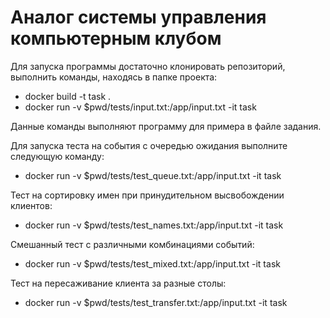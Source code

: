 # Аналог системы управления компьютерным клубом

Для запуска программы достаточно клонировать репозиторий, выполнить команды, находясь в папке проекта:

* docker build -t task .
* docker run -v $pwd/tests/input.txt:/app/input.txt -it task

Данные команды выполняют программу для примера в файле задания.

Для запуска теста на события с очередью ожидания выполните следующую команду:

* docker run -v $pwd/tests/test_queue.txt:/app/input.txt -it task

Тест на сортировку имен при принудительном высвобождении клиентов: 

* docker run -v $pwd/tests/test_names.txt:/app/input.txt -it task

Смешанный тест с различными комбинациями событий:

* docker run -v $pwd/tests/test_mixed.txt:/app/input.txt -it task

Тест на пересаживание клиента за разные столы:

* docker run -v $pwd/tests/test_transfer.txt:/app/input.txt -it task
